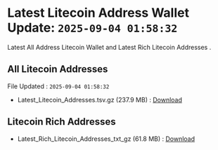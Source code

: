 # Latest Litecoin Address Wallet Update: `2025-09-04 01:58:32`

Latest All Address Litecoin Wallet and Latest Rich Litecoin Addresses .

## All Litecoin Addresses

File Updated : `2025-09-04 01:58:32`

- Latest_Litecoin_Addresses.tsv.gz (237.9 MB) : [Download](https://github.com/Pymmdrza/Rich-Address-Wallet/releases/tag/Litecoin)

## Litecoin Rich Addresses

- Latest_Rich_Litecoin_Addresses_txt_gz (61.8 MB) : [Download](https://github.com/Pymmdrza/Rich-Address-Wallet/releases/tag/Litecoin)
